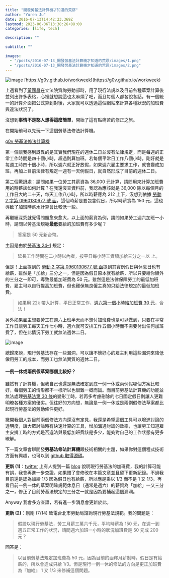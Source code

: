 ```yaml
---
title: "開發勞基法計算機才知道的荒謬"
author: "Yuren Ju"
date: 2016-07-13T14:42:23.369Z
lastmod: 2023-06-06T13:38:26+08:00
categories: [life, tech]

description: ""

subtitle: ""

images:
  - "/posts/2016-07-13_開發勞基法計算機才知道的荒謬/images/1.png"
  - "/posts/2016-07-13_開發勞基法計算機才知道的荒謬/images/2.png"
---
```


![image](/posts/2016-07-13_開發勞基法計算機才知道的荒謬/images/1.png#layoutTextWidth)
[https://g0v.github.io/workweek](https://g0v.github.io/workweek)

上週看到了[黃國昌](https://www.facebook.com/kcfor2016/videos/574952372687008/)在立法院質詢勞動部時，用了現行法規以及目前各種草案計算後並列出許多表格，心裡就想說這也太麻煩了吧，而且每個人都各說各話，有一個統一的計算介面把公式算到對後，大家就可以透過這個網站來計算各種狀況的加班費與違法狀況了。

沒想到**事情不是憨人想得這麼簡單**，開始了這有點痛苦的修正之旅。

在開始前可以先玩一下這個勞基法修法計算機。

[g0v 勞基法修法計算機](https://g0v.github.io/workweek/)

第一個讓我感到訝異的是其實我們現在的週休二日並沒有法律規定，而是每週的正常工作時間是四十個小時，超過則算加班。若每個平常日工作八個小時，剛好就是每週工時四十個小時，所以週六就正好放假，如果週六雇主要求工作，就會變成加班，再加上目前法律有規定一週有一天例假日，就自然形成了目前的週休二日。

第二個驚訝處：請問如果一位勞工其薪資為 36,000 元計算，請問用來計算加班費用的時薪該如何計算？在我還沒查資料前，我認為應該就是 36,000 除以每個月的工作日大約二十天，每天工作八小時，所以時薪應為 212 上下，沒想到依據 [勞動 2 字第 0960130677 號 函](http://laws.mol.gov.tw/Chi/FLAW/FLAWDOC03.asp?keyword=&lc1=FL014930%2C+20150701%2C+24&sdate=&edate=&datatype=etype&recordNo=7)，這個時薪是要包含假日，所以時薪實為 150 元，這也導致了加班時薪水計算會比較低一些。

再繼續深究就覺得問題愈來愈大，以上面的薪資為例，請問如果勞工週六加班一小時，請問以勞基法規範**最低**要給的加班費有多少呢？

> 答案是 50 元新台幣。

主因是由於[勞基法 24–1](http://law.moj.gov.tw/LawClass/LawSingle.aspx?Pcode=N0030001&FLNO=24) 規定：

> 延長工作時間在二小時以內者，按平日每小時工資額加給三分之一以
> 上。

但是！上面提到的 [勞動 2 字第 0960130677 號 函](http://laws.mol.gov.tw/Chi/FLAW/FLAWDOC03.asp?keyword=&lc1=FL014930%2C+20150701%2C+24&sdate=&edate=&datatype=etype&recordNo=7)提到其實例假日與休息日也有給薪，雖然是「加給」三分之一，但是因為假日原本就有給薪，所以只要給你額外的三分之一即可，導致最低加班費為 50 元。雖然這是法律保障勞工的最低加班費，雇主可以自行提高加班費，但也難保無良僱主真的只給法律規定的最低加班費。

> 如果用 22k 帶入計算，平日正常工作，[週六第一個小時給加班費 30 元](https://g0v.github.io/workweek/#disaster=0&laborAgree=1&monthlyPay=22000&workhours=8%2C8%2C8%2C8%2C8%2C1%2C0)，合法！

另外如果雇主想要勞工在週六上班半天而不想付加班費也是可以做到，只要在平常工作日讓勞工每天工作七小時，週六就可安排工作五個小時而不需要付出任何加班費了，但在此情況下勞工就無法週休二日。

![image](/posts/2016-07-13_開發勞基法計算機才知道的荒謬/images/2.png#layoutTextWidth)

總歸來說，現行勞基法存在一些漏洞，可以讓不懷好心的雇主利用這些漏洞來降低僱用勞工的成本，而勞工也無法實質的週休二日。

#### 一例一休或兩例假草案哪個比較好？

雖然有了計算機，但我自己也還是無法確定到底一例一休或兩例假哪個方案比較好，每個勞工的情形都不一樣所以也很難一概而論。而目前勞基法計算機的功能並無法處理[勞基法第 30 條](http://law.moj.gov.tw/LawClass/LawSingle.aspx?Pcode=N0030001&FLNO=30)的變形工時，若再多考慮刪除的七日國定假日則讓人更難明暸各種方案的優劣。但往好的方向想，無論是一例一休或是兩例假修法草案都比起現行勞基法的勞動條件更好。

撇開我個人對目前兩個修法方向還沒有定見，我還是希望這個工具可以增進討論的透明度，讓大眾討論時有快速計算的工具，增加溝通討論的效率，也讓勞工知道雇主安排工時的方式是否違法與最低加班費該是多少，能夠對自己的工作狀態有更多暸解。

下一篇文章會聊開發**勞基法修法計算機**跟技術相關的主題，如果你對這個程式技術方面有興趣，也可以到 [github 取得源碼](https://github.com/g0v/workweek)。

**更新 (1)**：[twitter](https://twitter.com/WanCW/status/753236919530639360) 上有人提到一篇 [blog](http://momoge.blogspot.tw/2016/04/blog-post.html) 說明現行勞基法的加班費，我的計算可能有誤，我會再進一步查證，如果錯了會修改在本篇文章並且留下更新紀錄。不過我目前還是認為加給 1/3 因為假日也有給薪，所以應是乘以 1/3 而不是 1 又 1/3。再看目前一例一休的草案明確規範休息日（通常是週六）的薪資為「加給」一又三分之一，修正了目前勞基法規定的三分之一就是因為要補起這個漏洞。

Anyway 我會多方查證，若有進一步消息會更新於此。

**更新 (2)**：剛剛 (7/14) 致電台北市勞動局諮詢現行勞基法規範。我的問題是：

> 假設以現行勞基法，勞工月薪三萬六千元，平均時薪為 150 元，在週一到週五正常工作的狀況，請問週六加班一小時的狀況加班費是 50 元或 200 元？

回答是：

> 以目前勞基法規定加班費為 50 元，因為目前的函釋月薪制時，假日是有給薪的，所以會造成只給 1/3。但是現行一例一休的修法的方向是更正加班費為『加給』 1 又 1/3 來修補這個問題。
